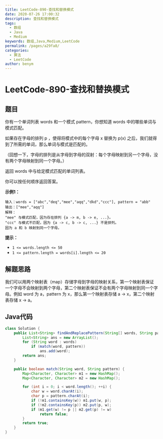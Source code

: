 ```yaml
---
title: LeetCode-890-查找和替换模式
date: 2020-07-26 17:00:32
description: 查找和替换模式
tags: 
  - 数组
  - Java
  - Medium
keywords: 数组,Java,Medium,LeetCode
permalink: /pages/a29fa8/
categories: 
  - 算法
  - LeetCode
author: benym
---
```


# LeetCode-890-查找和替换模式

## 题目

你有一个单词列表 words 和一个模式  pattern，你想知道 words 中的哪些单词与模式匹配。

如果存在字母的排列 p ，使得将模式中的每个字母 x 替换为 p(x) 之后，我们就得到了所需的单词，那么单词与模式是匹配的。

（回想一下，字母的排列是从字母到字母的双射：每个字母映射到另一个字母，没有两个字母映射到同一个字母。）

返回 words 中与给定模式匹配的单词列表。

你可以按任何顺序返回答案。



**示例1：**

```
输入：words = ["abc","deq","mee","aqq","dkd","ccc"], pattern = "abb"
输出：["mee","aqq"]
解释：
"mee" 与模式匹配，因为存在排列 {a -> m, b -> e, ...}。
"ccc" 与模式不匹配，因为 {a -> c, b -> c, ...} 不是排列。
因为 a 和 b 映射到同一个字母。
```

**提示：**

- `1 <= words.length <= 50`
- `1 <= pattern.length = words[i].length <= 20`

## 解题思路

我们可以用两个映射表（map）存储字母到字母的映射关系，第一个映射表保证一个字母不会映射到两个字母，第二个映射表保证不会有两个字母映射到同一个字母。例如 word 为 a，pattern 为 x，那么第一个映射表存储 a -> x，第二个映射表存储 x -> a。

## Java代码

```java
class Solution {
    public List<String> findAndReplacePattern(String[] words, String pattern) {
        List<String> ans = new ArrayList();
        for (String word : words)
            if (match(word, pattern))
                ans.add(word);
        return ans;
    }

    public boolean match(String word, String pattern) {
        Map<Character, Character> m1 = new HashMap();
        Map<Character, Character> m2 = new HashMap();

        for (int i = 0; i < word.length(); ++i) {
            char w = word.charAt(i);
            char p = pattern.charAt(i);
            if (!m1.containsKey(w)) m1.put(w, p);
            if (!m2.containsKey(p)) m2.put(p, w);
            if (m1.get(w) != p || m2.get(p) != w)
                return false;
        }
        return true;
    }
}
```

